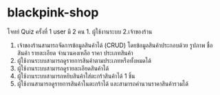 # blackpink-shop
โจทย์ Quiz ครั้งที่ 1
user มี 2 คน 1. ผู้ใช้งานระบบ 2.เจ้าของร้าน
1. เจ้าของร้านสามารถจัดการข้อมูลสินค้าได้ (CRUD) โดยข้อมูลสินค้าประกอบด้วย รูปภาพ ชื่อสินค้า รายละเอียด จำนวนคงเหลือ ราคา ประเภทสินค้า
2. ผู้ใช้งานระบบสามารถดูรายการสินค้าตามประเภทหรือทั้งหมดได้
3. ผู้ใช้งานระบบสามารถดูรายละเอียดสินค้าได้
4. ผู้ใช้งานระบบสามารถหยิบสินค้าใส่ตะกร้าสินค้าได้ 1 ชิ้น
5. ผู้ใช้งานสามารถดูรายการสินค้าในตะกร้าได้ และสามารถคำนวนราคาสินค้ารวมได้
